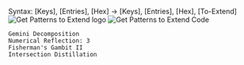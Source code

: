 Syntax:
\[Keys], \[Entries], \[Hex] -> \[Keys], \[Entries], \[Hex], \[To-Extend]
![Get Patterns to Extend logo](Get%20Patterns%20to%20Extend%20logo.png)
![Get Patterns to Extend Code](Get%20Patterns%20to%20Extend%20Code.png)
```
Gemini Decomposition
Numerical Reflection: 3
Fisherman's Gambit II
Intersection Distillation
```
